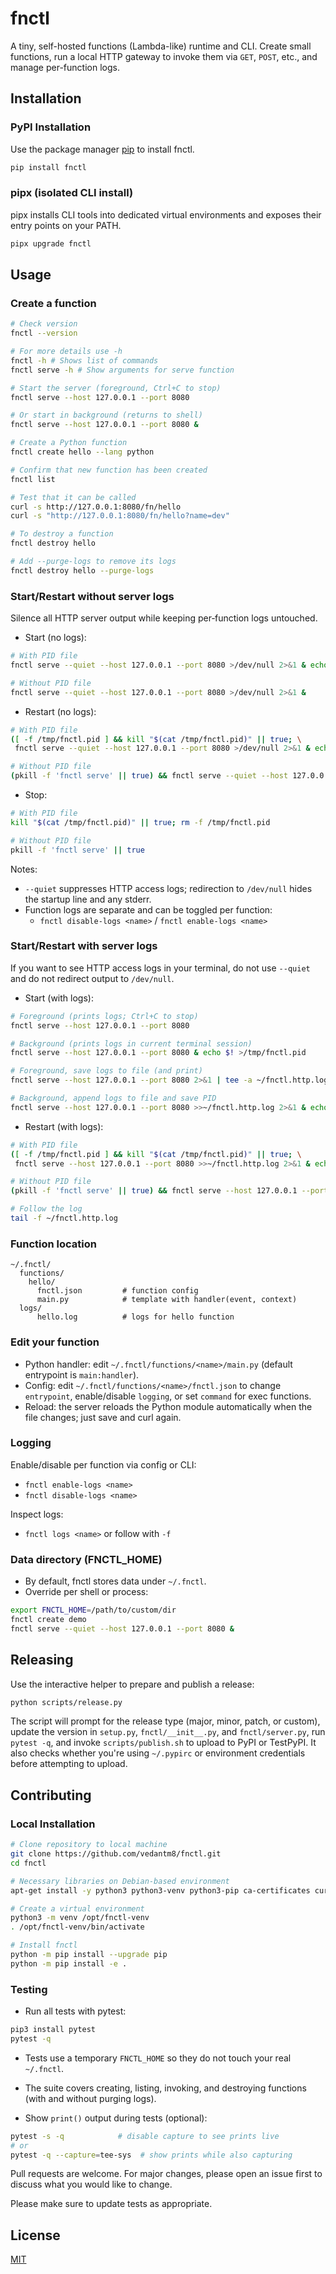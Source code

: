 # fnctl

A tiny, self-hosted functions (Lambda-like) runtime and CLI. Create small functions, run a local HTTP gateway to invoke them via `GET`, `POST`, etc., and manage per-function logs.

## Installation

### PyPI Installation

Use the package manager [pip](https://pip.pypa.io/en/stable/) to install fnctl.

```bash
pip install fnctl
```

### pipx (isolated CLI install)

pipx installs CLI tools into dedicated virtual environments and exposes their entry points on your PATH.

```bash
pipx upgrade fnctl
```

## Usage

### Create a function
```bash
# Check version
fnctl --version

# For more details use -h 
fnctl -h # Shows list of commands
fnctl serve -h # Show arguments for serve function

# Start the server (foreground, Ctrl+C to stop)
fnctl serve --host 127.0.0.1 --port 8080

# Or start in background (returns to shell)
fnctl serve --host 127.0.0.1 --port 8080 &

# Create a Python function
fnctl create hello --lang python

# Confirm that new function has been created
fnctl list

# Test that it can be called
curl -s http://127.0.0.1:8080/fn/hello
curl -s "http://127.0.0.1:8080/fn/hello?name=dev"

# To destroy a function
fnctl destroy hello

# Add --purge-logs to remove its logs
fnctl destroy hello --purge-logs
```

### Start/Restart without server logs

Silence all HTTP server output while keeping per‑function logs untouched.

- Start (no logs):

```bash
# With PID file
fnctl serve --quiet --host 127.0.0.1 --port 8080 >/dev/null 2>&1 & echo $! >/tmp/fnctl.pid

# Without PID file
fnctl serve --quiet --host 127.0.0.1 --port 8080 >/dev/null 2>&1 &
```

- Restart (no logs):

```bash
# With PID file
([ -f /tmp/fnctl.pid ] && kill "$(cat /tmp/fnctl.pid)" || true; \
 fnctl serve --quiet --host 127.0.0.1 --port 8080 >/dev/null 2>&1 & echo $! >/tmp/fnctl.pid)

# Without PID file
(pkill -f 'fnctl serve' || true) && fnctl serve --quiet --host 127.0.0.1 --port 8080 >/dev/null 2>&1 &
```

- Stop:

```bash
# With PID file
kill "$(cat /tmp/fnctl.pid)" || true; rm -f /tmp/fnctl.pid

# Without PID file
pkill -f 'fnctl serve' || true
```

Notes:
- `--quiet` suppresses HTTP access logs; redirection to `/dev/null` hides the startup line and any stderr.
- Function logs are separate and can be toggled per function:
  - `fnctl disable-logs <name>` / `fnctl enable-logs <name>`

### Start/Restart with server logs

If you want to see HTTP access logs in your terminal, do not use `--quiet` and do not redirect output to `/dev/null`.

- Start (with logs):

```bash
# Foreground (prints logs; Ctrl+C to stop)
fnctl serve --host 127.0.0.1 --port 8080

# Background (prints logs in current terminal session)
fnctl serve --host 127.0.0.1 --port 8080 & echo $! >/tmp/fnctl.pid

# Foreground, save logs to file (and print)
fnctl serve --host 127.0.0.1 --port 8080 2>&1 | tee -a ~/fnctl.http.log

# Background, append logs to file and save PID
fnctl serve --host 127.0.0.1 --port 8080 >>~/fnctl.http.log 2>&1 & echo $! >/tmp/fnctl.pid
```

- Restart (with logs):

```bash
# With PID file
([ -f /tmp/fnctl.pid ] && kill "$(cat /tmp/fnctl.pid)" || true; \
 fnctl serve --host 127.0.0.1 --port 8080 >>~/fnctl.http.log 2>&1 & echo $! >/tmp/fnctl.pid)

# Without PID file
(pkill -f 'fnctl serve' || true) && fnctl serve --host 127.0.0.1 --port 8080 >>~/fnctl.http.log 2>&1 &

# Follow the log
tail -f ~/fnctl.http.log
```

### Function location
```
~/.fnctl/
  functions/
    hello/
      fnctl.json         # function config
      main.py            # template with handler(event, context)
  logs/
      hello.log          # logs for hello function
```

### Edit your function

- Python handler: edit `~/.fnctl/functions/<name>/main.py` (default entrypoint is `main:handler`).
- Config: edit `~/.fnctl/functions/<name>/fnctl.json` to change `entrypoint`, enable/disable `logging`, or set `command` for exec functions.
- Reload: the server reloads the Python module automatically when the file changes; just save and curl again.

### Logging

Enable/disable per function via config or CLI: 
- `fnctl enable-logs <name>`
- `fnctl disable-logs <name>`

Inspect logs: 
- `fnctl logs <name>` or follow with `-f`

### Data directory (FNCTL_HOME)

- By default, fnctl stores data under `~/.fnctl`.
- Override per shell or process:

```bash
export FNCTL_HOME=/path/to/custom/dir
fnctl create demo
fnctl serve --quiet --host 127.0.0.1 --port 8080 &
```


## Releasing

Use the interactive helper to prepare and publish a release:

```bash
python scripts/release.py
```

The script will prompt for the release type (major, minor, patch, or custom),
update the version in `setup.py`, `fnctl/__init__.py`, and `fnctl/server.py`,
run `pytest -q`, and invoke `scripts/publish.sh` to upload to PyPI or TestPyPI.
It also checks whether you're using `~/.pypirc` or environment credentials
before attempting to upload.


## Contributing

### Local Installation

```bash
# Clone repository to local machine
git clone https://github.com/vedantm8/fnctl.git
cd fnctl

# Necessary libraries on Debian-based environment
apt-get install -y python3 python3-venv python3-pip ca-certificates curl

# Create a virtual environment
python3 -m venv /opt/fnctl-venv
. /opt/fnctl-venv/bin/activate

# Install fnctl
python -m pip install --upgrade pip
python -m pip install -e .
```

### Testing

- Run all tests with pytest:

```bash
pip3 install pytest
pytest -q
```

- Tests use a temporary `FNCTL_HOME` so they do not touch your real `~/.fnctl`.
- The suite covers creating, listing, invoking, and destroying functions (with and without purging logs).

- Show `print()` output during tests (optional):

```bash
pytest -s -q            # disable capture to see prints live
# or
pytest -q --capture=tee-sys  # show prints while also capturing
```


Pull requests are welcome. For major changes, please open an issue first
to discuss what you would like to change.

Please make sure to update tests as appropriate.

## License

[MIT](https://choosealicense.com/licenses/mit/)
